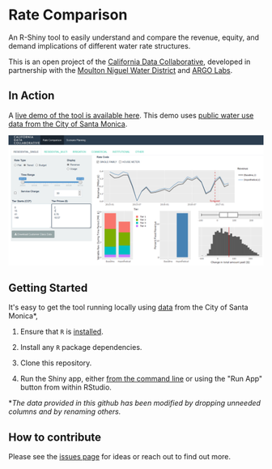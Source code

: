 # Rate Comparison
An R-Shiny tool to easily understand and compare the revenue, equity, and demand implications of different water rate structures. 

This is an open project of the [California Data Collaborative](http://californiadatacollaborative.com/), developed in partnership with the [Moulton Niguel Water District](http://www.mnwd.com/) and [ARGO Labs](http://www.argolabs.org/).

## In Action

A [live demo of the tool is available here](https://demo.californiadatacollaborative.com/smc/rate-tool/). This demo uses [public water use data from the City of Santa Monica](https://data.smgov.net/Public-Services/Water-Usage/4nnq-5vzx).

![a screenshot of the tool](www/demo_screenshot_smc.PNG)

## Getting Started

It's easy to get the tool running locally using [data](https://data.smgov.net/Public-Services/Water-Usage/4nnq-5vzx) from the City of Santa Monica*, 

1. Ensure that `R` is [installed](https://www.r-project.org/).

2. Install any `R` package dependencies.

3. Clone this repository.

4. Run the Shiny app, either [from the command line](http://shiny.rstudio.com/articles/running.html) or using the "Run App" button from within RStudio.

\**The data provided in this github has been modified by dropping unneeded columns and by renaming others.*



## How to contribute

Please see the [issues page](https://github.com/California-Data-Collaborative/rate-comparison/issues) for ideas or reach out to find out more.
